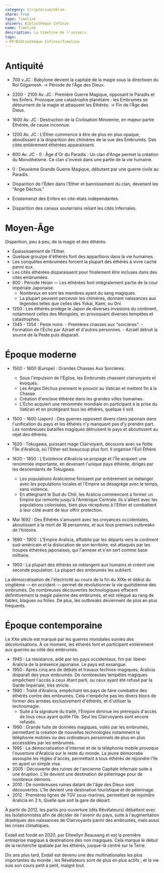 ```yaml
---
category: Scriptorium/Vélum
share: True
type: Timeline
univers: Bibliothèque Infinie
name: Timeline
description: La timeline de l'univers.
tags: 
- RP/Bibliothèque-Infinie/Timeline
---
```

# Antiquité

- 700 v.JC : Babylone devient la capitale de la magie sous la directioen du Roi Gilgamesh.
  → Période de l'Âge des Dieux.
- 2200 - 2100 Av. JC : Première Guerre Magique, opposant le Paradis et les Enfers.
  Provoque une catastrophe planétaire : les Embrumés se détournent de la magie et attaquent les Éthérés.
  → Fin de l'Âge des Dieux.
- 1600 Av. JC : Destruction de la Civilisation Minoenne, en majeur partie Éthérée, de cause inconnue.
- 1200 Av. JC : L'Éther commence à être de plus en plus opaque, aboutissant à la disparition des chimères de la vue des Embrumés. Des cités entièrement éthérées apparaissent.
- 800 Av. JC - 0 : Âge d'Or du Paradis : Un clan d'Ange permet la création du Monothéisme.
  Ce clan s'investi dans une partie de la vie humaine.

- 0 : Deuxième Grande Guerre Magique, débutant par une guerre civile au Paradis.
- Disparition de l'Éden dans l'Ether et bannissement du clan, devenant les "Ange Déchus."
- Éclatemenzt des Enfers en cité-états indépendantes.
- Disparition des canaux souterrains reliant les cités Infernales.
  <br>

# Moyen-Âge

Disparition, peu à peu, de la magie et des éthérés.

- Épaississement de l'Ether.
- Quelque grouzpe d'éthérés font des apparitions dans la vie humaines.
- Les conquêtes embrumées forcent la plupart des éthérés à vivre caché parmi eux.
- Les cités éthérées disparaissent pour finalement être incluses dans des cités embrumées.
- 800 : Période Heian — Les éthérées font intégralement partie de la cour impériale Japonaise.
  - Nombreux en sont les membres ayant du sang magiques.
  - La plupart peuvent percevoir les chimères, donnant naissances aux légendes telles que celles des Yokaï, Kami, ou Oni.
- 1200 : Les éthérés protège le Japon de diverses invasions du continent, notamment celles des Mongoles, en provoquant diverses tempêtes et catastrophes.
- 1345 - 1354 : Peste noire. - Premières chasses aux "sorcières". - Formation de l'Écho par Azraël et d'autres personnes. - Azraël détruit la source de la Peste puis disparait.
  <br>

# Époque moderne

- 1500 - 1600 (Europe) : Grandes Chasses Aux Sorcières.
  - Sous l'impulsion de l'Église, les Embrumés chassent clairvoyants et évoqués.
  - Les Anges Déchus prennent le pouvoir au Vatican et mettent fin à la Chasse.
  - Création d'enclave éthérée dans les grandes villes humaines.
  - L'Écho acquiert une renommée mondiale en participant à la prise du Vatican et en protégeant tous les éthérés, quelque il soit.
- 1500 - 1600 (Japon) : Des guerres opposent divers clans japonais dans l'unification du pays et les éthérés n'y manquent pas d'y prendre part. Les nombreuses batailles magiques détruisent le pays et aboutissent au rejet des éthérés.
- 1620 : Tokugawa, puissant mage Clairvoyant, découvre avec sa flotte l'Île d'Aralicia, où l'Ether est beaucoup plus fort. Il organise l'Exil Éthéré.
- 1620 - 1850 : L'Existence d'Aralicia se propage et l'Île acquiert une renommée importante, en devenant l'unique pays éthérée, dirigés par les descendants de Tokugawa.

  - Les populations Aralicienne finissent par entièrement se mélanger avec les populations locales et l'Empire se désagrège avec le temps, sans violence.
  - En atteignant le Sud du Chili, les Aralicia commencent à former un Empire qui remonte jusqu'à l'Amérique Centrale. Ils s'allient avec les populations colonisées, bien plus réceptives à l'Ether et combattent à leur côté avant de leur offrir protection.

- Mai 1692 : Des Éthérés s'amusent avec les croyances occidentales, aboutissant à la mort de 18 personnes, et aux tous premiers outbreaks de l'histoire.

- 1890 - 1900 : L'Empire Aralicia, affaiblie par les départs vers le continent sud-américain et la dislocation de son territoire, est attaqués par les troupes éthérées japonaises, qui l'annexe et s'en sert comme base militaire.
- 1900 : La plupart des éthérés se mélangent aux humains et créent une seconde population. La plupart des embrumés les oublient.

La démocratisation de l'électricité au cours de la fin du XIXe et début du vingtième — en occident — permet de révolutionner la vie quotidienne des embrumés. De nombreuses découvertes technologiques effacent définitivement la magie païenne des embrumés, et est relégué au rang de fables, blagues ou folies.
De plus, les outbreaks deviennent de plus en plus fréquents.
<br>

# Époque contemporaine

Le XXe siècle est marqué par les guerres mondiales suivies des décolonisations. À ce moment, les éthérés font et participent entièrement aux guerres au côté des embrumés.

- 1945 : La résistance, aidé par les pays occidentaux, fini par libérer Aralicia de la présence japonaise. Le pays est exsangue.
- 1950 : Après cinq ans de débats et travaux technos-magiques, Aralicia disparaît des yeux embrumés. De nombreuses tempêtes magiques empêchent l'accès à ceux étant parti, ou ceux ayant été refusé par la Garde Impériale, très stricte.
- 1980 : Traité d'Aralicia, empêchant les pays de faire combattre des éthérés contre des embrumés. Cela n'empêche pas les divers blocs de former des armées exclusivement d'éthérés, et d'utiliser la technomagie.
  - Suite à la signature du traité, l'Empire diminue les prérequis d'accès de tous ceux ayant quitté l'île. Seul les Clairvoyants sont encore refusés.
- 1990 : Grande fuite de données magiques, volés par les embrumés, permettant la création de nouvelles technologies notamment la téléphonie mobiles ou des ordinateurs personnels de plus en plus accessibles par les embrumés.
- 1995 : La démocratisation d'internet et de la téléphonie mobile provoque l'ouverture d'Aralicia sur le reste du monde. La jeune démocratie assouplie les règles d'accès, permettant à tous éthérés de rejoindre l'île en ayant un simple visa.
- 2005 : Découverte des ruines de l'ancienne Capitale Infernale suite à une éruption. L'île devient une destination de pèlerinage pour de nombreux démons.
- 2010 : De nombreuses ruines datant de l'âge des Dieux sont découvertes. L'île devient une destination touristique et de pèlerinage.
- 2012 : Premières lignes de TGV sous-marines, permettant de rejoindre Aralicia en 2 h, Quelle que soit la gare de départ.

À partir de 2012, les partis pro-ouverture (dits Révélateurs) débattent avec les Isolationnistes afin de décider de l'avenir du pays, suite à l'augmentation drastiques des naissances de Clairvoyants parmi des embrumés, mais aussi les crises climatiques.

Exdall est fondé en 2020, par Eilwellyn Beausang et est la première entreprise magique à destinations des non magiques. Cela marque le début de la recherche spatiale par les éthérés, jusque-là centré sur la Terre.

Dix ans plus tard, Exdall est devenu une des multinationales les plus importantes du monde ; les Révélateurs sont de plus en plus actifs ; et la vie suis son cours petit à petit, malgré tout.